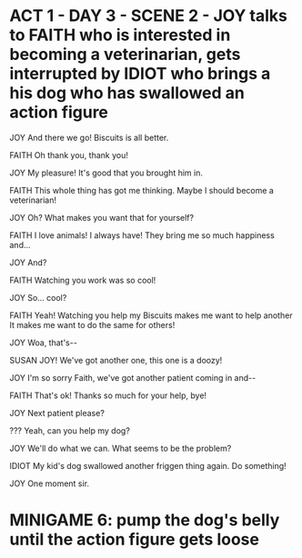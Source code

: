 # ACT 1 - DAY 3 - SCENE 2 - JOY talks to FAITH who is interested in becoming a veterinarian, gets interrupted by IDIOT who brings a his dog who has swallowed an action figure

JOY
And there we go! Biscuits is all better.

FAITH
Oh thank you, thank you!

JOY
My pleasure! It's good that you brought him in.

FAITH
This whole thing has got me thinking. Maybe I should become a veterinarian!

JOY
Oh? What makes you want that for yourself?

FAITH
I love animals! I always have! They bring me so much happiness and...

JOY
And?

FAITH
Watching you work was so cool!

JOY
So... cool?

FAITH
Yeah! Watching you help my Biscuits makes me want to help another It makes me want to do the same for others!

JOY
Woa, that's--

SUSAN
JOY! We've got another one, this one is a doozy!

JOY
I'm so sorry Faith, we've got another patient coming in and--

FAITH
That's ok! Thanks so much for your help, bye!

JOY
Next patient please?

???
Yeah, can you help my dog?

JOY
We'll do what we can. What seems to be the problem?

IDIOT
My kid's dog swallowed another friggen thing again. Do something!

JOY
One moment sir.


# MINIGAME 6: pump the dog's belly until the action figure gets loose
